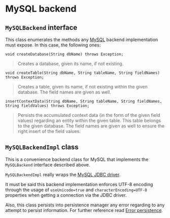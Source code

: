 # MySQL backend
## `MySQLBackend` interface
This class enumerates the methods any [MySQL](https://www.mysql.com/) backend implementation must expose. In this case, the following ones:

    void createDatabase(String dbName) throws Exception;

> Creates a database, given its name, if not existing.

    void createTable(String dbName, String tableName, String fieldNames) throws Exception;

> Creates a table, given its name, if not existing within the given database. The field names are given as well.

    insertContextData(String dbName, String tableName, String fieldNames, String fieldValues) throws Exception;

> Persists the accumulated context data (in the form of the given field values) regarding an entity within the given table. This table belongs to the given database. The field names are given as well to ensure the right insert of the field values.

## `MySQLBackendImpl` class
This is a convenience backend class for MySQL that implements the `MySQLBackend` interface described above.

`MySQLBackendImpl` really wraps the [MySQL JDBC driver](https://dev.mysql.com/downloads/connector/j/).

It must be said this backend implementation enforces UTF-8 encoding through the usage of `useUnicode=true` and  `characterEncoding=UTF-8` properties when getting a connection via the JDBC driver.

Also, this class persists into persistence manager any error regarding to any attempt to persist information. For further reference read [Error persistence](../installation_and_administration_guide/error_persistance.md).